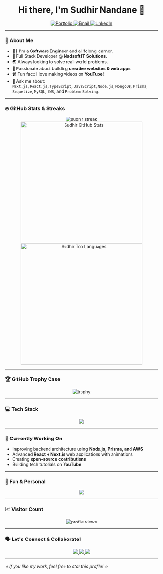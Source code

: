 

<h1 align="center">Hi there, I'm Sudhir Nandane 👋</h1>

<p align="center">
  <a href="https://codersudhir.github.io/">
    <img src="https://img.shields.io/badge/Portfolio-18A303?style=for-the-badge&logo=ionic&logoColor=white" alt="Portfolio"/>
  </a>
  <a href="mailto:nandanesudhir1@gmail.com">
    <img src="https://img.shields.io/badge/Gmail-D14836?style=for-the-badge&logo=gmail&logoColor=white" alt="Email"/>
  </a>
  <a href="https://www.linkedin.com/in/sudhir-nandane-38843212a/">
    <img src="https://img.shields.io/badge/LinkedIn-0077B5?style=for-the-badge&logo=linkedin&logoColor=white" alt="LinkedIn"/>
  </a>
</p>

---

### 🚀 About Me
- 🧑‍💻 I'm a **Software Engineer** and a lifelong learner.
- 🌱 Full Stack Developer @ **Nadsoft IT Solutions**.
- 🌏 Always looking to solve real-world problems.
- 🎨 Passionate about building **creative websites & web apps**.
- 📹 Fun fact: I love making videos on **YouTube**!
- 💬 Ask me about:  
  `Next.js`, `React.js`, `TypeScript`, `JavaScript`, `Node.js`, `MongoDB`, `Prisma`, `Sequelize`, `MySQL`, `AWS`, and `Problem Solving`.

---

### 🔥 GitHub Stats & Streaks

<p align="center">
  <img src="https://github-readme-streak-stats.herokuapp.com/?user=codersudhir&theme=algolia&hide_border=true" alt="sudhir streak" />
  <br>
  <img src="https://github-readme-stats.vercel.app/api?username=codersudhir&show_icons=true&theme=algolia&count_private=true&hide_border=true" alt="Sudhir GitHub Stats" width="400"/>
  <img src="https://github-readme-stats.vercel.app/api/top-langs/?username=codersudhir&theme=algolia&layout=compact&hide_border=true" alt="Sudhir Top Languages" width="400"/>
</p>

---

### 🏆 GitHub Trophy Case

<p align="center">
  <img src="https://github-profile-trophy.vercel.app/?username=codersudhir&theme=algolia&no-frame=true&row=2&column=4" alt="trophy" />
</p>

---

### 💻 Tech Stack

<p align="center">
    <img src="https://skillicons.dev/icons?i=html,css,bootstrap,tailwind,js,ts,react,nextjs,redux,nodejs,express,mongodb,mysql,prisma,sequelize,aws,git,github,postman,vscode" />
</p>

---

### 🎯 Currently Working On
- Improving backend architecture using **Node.js, Prisma, and AWS**
- Advanced **React + Next.js** web applications with animations
- Creating **open-source contributions**
- Building tech tutorials on **YouTube**

---

### 🌟 Fun & Personal

<p align="center">
  <img src="https://readme-typing-svg.demolab.com/?lines=I+love+Coding;I+love+Designing;Always+Learning+Something+New;Let's+Connect+and+Collaborate!&font=Fira%20Code&center=true&width=500&height=50&duration=3000&pause=1000&color=18A303" />
</p>

---

### 📈 Visitor Count
<p align="center">
  <img src="https://komarev.com/ghpvc/?username=codersudhir&label=Profile%20Views&color=18A303&style=flat" alt="profile views"/>
</p>

---

### 🗣️ Let's Connect & Collaborate!
<p align="center">
  <a href="https://codersudhir.github.io/">
    <img src="https://img.shields.io/badge/Portfolio-18A303?style=for-the-badge&logo=ionic&logoColor=white" />
  </a>
  <a href="mailto:nandanesudhir1@gmail.com">
    <img src="https://img.shields.io/badge/Gmail-D14836?style=for-the-badge&logo=gmail&logoColor=white" />
  </a>
  <a href="https://www.linkedin.com/in/sudhir-nandane-38843212a/">
    <img src="https://img.shields.io/badge/LinkedIn-0077B5?style=for-the-badge&logo=linkedin&logoColor=white" />
  </a>
</p>

---

_⭐ If you like my work, feel free to star this profile! ⭐_

